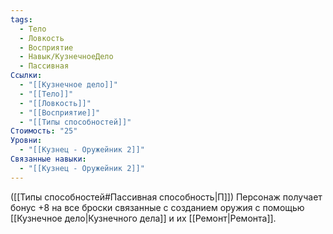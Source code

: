 ```yaml
---
tags:
  - Тело
  - Ловкость
  - Восприятие
  - Навык/КузнечноеДело
  - Пассивная
Ссылки:
  - "[[Кузнечное дело]]"
  - "[[Тело]]"
  - "[[Ловкость]]"
  - "[[Восприятие]]"
  - "[[Типы способностей]]"
Стоимость: "25"
Уровни:
  - "[[Кузнец - Оружейник 2]]"
Связанные навыки:
  - "[[Кузнец - Оружейник 2]]"
---
```

([[Типы способностей#Пассивная способность|П]]) Персонаж получает бонус +8 на все броски связанные с созданием оружия с помощью [[Кузнечное дело|Кузнечного дела]] и их [[Ремонт|Ремонта]].